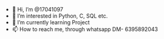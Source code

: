 - 👋 Hi, I’m @17041097
- 👀 I’m interested in Python, C, SQL etc.
- 🌱 I’m currently learning Project
- 📫 How to reach me, through whatsapp DM- 6395892043

<!---
17041097/17041097 is a ✨ special ✨ repository because its `README.md` (this file) appears on your GitHub profile.
You can click the Preview link to take a look at your changes.
--->
